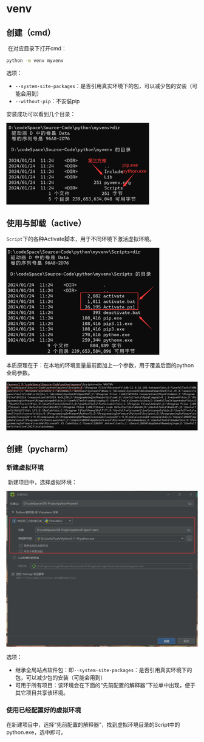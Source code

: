 # venv

## 创建（cmd）

​	在对应目录下打开cmd：

```cmd
python -m venv myvenv
```

选项：

* `--system-site-packages`：是否引用真实环境下的包，可以减少包的安装（可能会用到）
* `--without-pip`：不安装pip

安装成功可以看到几个目录：

<img src="./assets/image-20240124112534211.png" alt="image-20240124112534211" style="zoom:50%;" />

## 使用与卸载（active）

​	`Script`下的各种Activate脚本，用于不同环境下激活虚拟环境。

<img src="./assets/image-20240124112750423.png" alt="image-20240124112750423" style="zoom:50%;" />

​	本质原理在于：在本地的环境变量最前面加上一个参数，用于覆盖后面的python全局参数。

<img src="./assets/image-20240124113012440.png" alt="image-20240124113012440" style="zoom:50%;" />

## 创建（pycharm）

### 新建虚拟环境

​	新建项目中，选择虚拟环境：

<img src="./assets/image-20240124113149214.png" alt="image-20240124113149214" style="zoom:50%;" />

选项：

* 继承全局站点软件包：即`--system-site-packages`：是否引用真实环境下的包，可以减少包的安装（可能会用到）
* 可用于所有项目：该环境会在下面的“先前配置的解释器”下拉单中出现，便于其它项目共享该环境。

### 使用已经配置好的虚拟环境

​	在新建项目中，选择“先前配置的解释器”，找到虚拟环境目录的Script中的python.exe，选中即可。